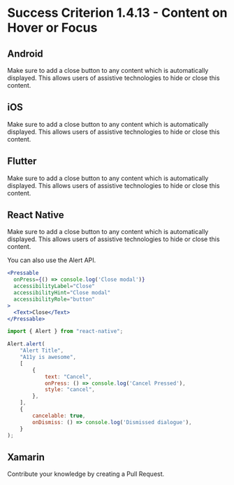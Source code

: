 # Success Criterion 1.4.13 - Content on Hover or Focus

## Android

Make sure to add a close button to any content which is automatically displayed. This allows users of assistive technologies to hide or close this content.

## iOS

Make sure to add a close button to any content which is automatically displayed. This allows users of assistive technologies to hide or close this content.

## Flutter

Make sure to add a close button to any content which is automatically displayed. This allows users of assistive technologies to hide or close this content.

## React Native

Make sure to add a close button to any content which is automatically displayed. This allows users of assistive technologies to hide or close this content.

You can also use the Alert API.

```jsx
<Pressable
  onPress={() => console.log('Close modal')}
  accessibilityLabel="Close"
  accessibilityHint="Close modal"
  accessibilityRole="button"
>
  <Text>Close</Text>
</Pressable>
```

```jsx
import { Alert } from "react-native";

Alert.alert(
    "Alert Title",
    "A11y is awesome",
    [
        {
            text: "Cancel",
            onPress: () => console.log('Cancel Pressed'),
            style: "cancel",
        },
    ],
    {
        cancelable: true,
        onDismiss: () => console.log('Dismissed dialogue'),
    }
);
```
## Xamarin

Contribute your knowledge by creating a Pull Request.
